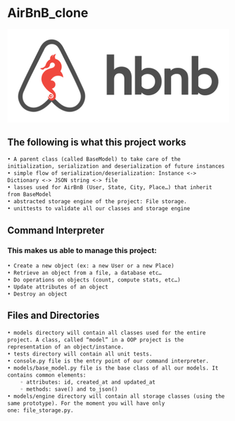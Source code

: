 # AirBnB_clone
![hbnb](hbnb.png)

## The following is what this project works
    • A parent class (called BaseModel) to take care of the initialization, serialization and deserialization of future instances
    • simple flow of serialization/deserialization: Instance <-> Dictionary <-> JSON string <-> file
    • lasses used for AirBnB (User, State, City, Place…) that inherit from BaseModel
    • abstracted storage engine of the project: File storage.
    • unittests to validate all our classes and storage engine

## Command Interpreter
### This makes us able to manage this project:
    • Create a new object (ex: a new User or a new Place)
    • Retrieve an object from a file, a database etc…
    • Do operations on objects (count, compute stats, etc…)
    • Update attributes of an object
    • Destroy an object

## Files and Directories
    • models directory will contain all classes used for the entire project. A class, called “model” in a OOP project is the representation of an object/instance.
    • tests directory will contain all unit tests.
    • console.py file is the entry point of our command interpreter.
    • models/base_model.py file is the base class of all our models. It contains common elements:
        ◦ attributes: id, created_at and updated_at
        ◦ methods: save() and to_json()
    • models/engine directory will contain all storage classes (using the same prototype). For the moment you will have only one: file_storage.py.

